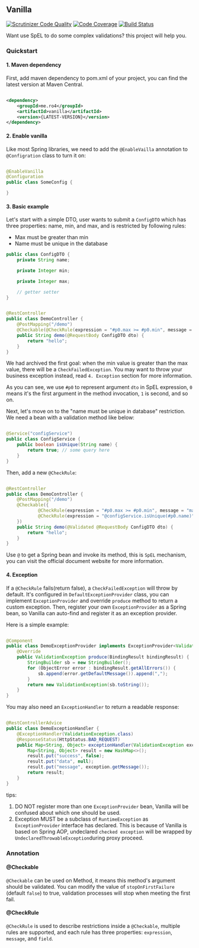 ## Vanilla

[![Scrutinizer Code Quality](https://scrutinizer-ci.com/g/ro4/vanilla/badges/quality-score.png?b=main)](https://scrutinizer-ci.com/g/ro4/vanilla/?branch=main)
[![Code Coverage](https://scrutinizer-ci.com/g/ro4/vanilla/badges/coverage.png?b=main)](https://scrutinizer-ci.com/g/ro4/vanilla/?branch=main)
[![Build Status](https://scrutinizer-ci.com/g/ro4/vanilla/badges/build.png?b=main)](https://scrutinizer-ci.com/g/ro4/vanilla/build-status/main)

Want use SpEL to do some complex validations? this project will help you.

### Quickstart

#### 1. Maven dependency

First, add maven dependency to pom.xml of your project, you can find the latest version at Maven Central.

```xml

<dependency>
    <groupId>me.ro4</groupId>
    <artifactId>vanilla</artifactId>
    <version>{LATEST-VERSION}</version>
</dependency>
```

#### 2. Enable vanilla

Like most Spring libraries, we need to add the `@EnableVailla` annotation to `@Configration` class to turn it on:

```java

@EnableVanilla
@Configuration
public class SomeConfig {

}
```

#### 3. Basic example

Let's start with a simple DTO, user wants to submit a `ConfigDTO` which has three properties: name, min, and max, and is restricted by following rules:

* Max must be greater than min
* Name must be unique in the database

```java
public class ConfigDTO {
    private String name;

    private Integer min;

    private Integer max;

    // getter setter 
}
```

```java

@RestController
public class DemoController {
    @PostMapping("/demo")
    @Checkable(@CheckRule(expression = "#p0.max >= #p0.min", message = "max must greater than min"))
    public String demo(@RequestBody ConfigDTO dto) {
        return "hello";
    }
}
```

We had archived the first goal: when the min value is greater than the max value, there will be a `CheckFailedException`. You may want to throw your business exception instead, read `4. Exception` section for more information.

As you can see, we use `#p0` to represent argument `dto` in SpEL expression, `0` means it's the first argument in the method invocation, `1` is second, and so on.  

Next, let's move on to the "name must be unique in database" restriction. We need a bean with a validation method like below:

```java

@Service("configService")
public class ConfigService {
    public boolean isUnique(String name) {
        return true; // some query here
    }
}
```

Then, add a new `@CheckRule`:

```java

@RestController
public class DemoController {
    @PostMapping("/demo")
    @Checkable({
            @CheckRule(expression = "#p0.max >= #p0.min", message = "max must greater than min"),
            @CheckRule(expression = "@configService.isUnique(#p0.name)", message = "name already exists")
    })
    public String demo(@Validated @RequestBody ConfigDTO dto) {
        return "hello";
    }
}
```

Use `@` to get a Spring bean and invoke its method, this is `SpEL` mechanism, you can visit the official document website for more information.

#### 4. Exception

If a `@CheckRule` fails(return false), a `CheckFailedException` will throw by default. It's configured in `DefaultExceptionProvider` class, you can implement `ExceptionProvider` and override `produce` method to return a custom exception. Then, register your own `ExceptionProvider` as a Spring bean, so Vanilla can auto-find and register it as an exception provider.

Here is a simple example:

```java

@Component
public class DemoExceptionProvider implements ExceptionProvider<ValidationException> {
    @Override
    public ValidationException produce(BindingResult bindingResult) {
        StringBuilder sb = new StringBuilder();
        for (ObjectError error : bindingResult.getAllErrors()) {
            sb.append(error.getDefaultMessage()).append(",");
        }
        return new ValidationException(sb.toString());
    }
}

```

You may also need an `ExceptionHandler` to return a readable response:

```java

@RestControllerAdvice
public class DemoExceptionHandler {
    @ExceptionHandler(ValidationException.class)
    @ResponseStatus(HttpStatus.BAD_REQUEST)
    public Map<String, Object> exceptionHandler(ValidationException exception) {
        Map<String, Object> result = new HashMap<>();
        result.put("success", false);
        result.put("data", null);
        result.put("message", exception.getMessage());
        return result;
    }
}

```

tips:

1. DO NOT register more than one `ExceptionProvider` bean, Vanilla will be confused about which one should be used.
2. Exception MUST be a subclass of `RuntimeException` as `ExceptionProvider` interface has declared. This is because of Vanilla is based on Spring AOP, undeclared `checked exception` will be wrapped by `UndeclaredThrowableException`during proxy proceed.

### Annotation

#### @Checkable

`@Checkable` can be used on Method, it means this method's argument should be validated. You can modify the value of `stopOnFirstFailure` (default `false`) to true, validation processes will stop when meeting the first fail.

#### @CheckRule

`@CheckRule` is used to describe restrictions inside a `@Checkable`, multiple rules are supported, and each rule has three properties: `expression`, `message`, and `field`.